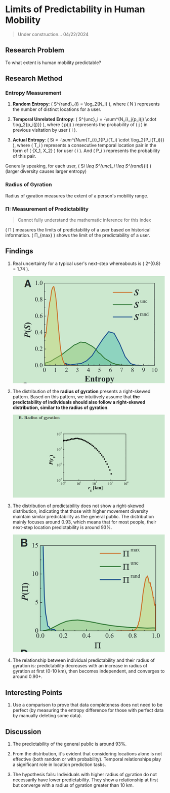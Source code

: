 # Limits of Predictability in Human Mobility

> Under construction... 04/22/2024

## Research Problem

To what extent is human mobility predictable?

## Research Method

### Entropy Measurement

1. **Random Entropy**: \( S^{rand}\_{i} = \log_2{N_i} \), where \( N \) represents the number of distinct locations for a user.

2. **Temporal Unrelated Entropy**: \( S^{unc}\_i = -\sum^{N_i}\_j{p_i(j) \cdot \log_2{p_i(j)}} \), where \( p(j) \) represents the probability of \( j \) in previous visitation by user \( i \).

3. **Actual Entropy**: \( S*i = -\sum^{Num*{T_i}}\_1{P_i(T_i) \cdot \log_2{P_i(T_i)}} \), where \( T_i \) represents a consecutive temporal location pair in the form of \( \{X_1, X_2\} \) for user \( i \). And \( P_i \) represents the probability of this pair.

Generally speaking, for each user, \( S*i \leq S^{unc}\_i \leq S^{rand}*{i} \) (larger diversity causes larger entropy)

### Radius of Gyration

Radius of gyration measures the extent of a person's mobility range.

### Π: Measurement of Predictability

> Cannot fully understand the mathematic inference for this index

\( Π \) measures the limits of predictability of a user based on historical information.
\( Π\_{max} \) shows the limit of the predictability of a user.

## Findings

1. Real uncertainty for a typical user's next-step whereabouts is \( 2^{0.8} = 1.74 \).

   ![Figure: Entropy Distribution](./figs/dis_entropy.png)

2. The distribution of the **radius of gyration** presents a right-skewed pattern. Based on this pattern, we intuitively assume that **the predictability of individuals should also follow a right-skewed distribution, similar to the radius of gyration**.

   ![Figure: Distribution of Gyration](./figs/dis_gyration.png)

3. The distribution of predictability does not show a right-skewed distribution, indicating that those with higher movement diversity maintain similar predictability as the general public. The distribution mainly focuses around 0.93, which means that for most people, their next-step location predictability is around 93%.

   ![Figure: Predictability Distribution](./figs/dis_pred.png)

4. The relationship between individual predictability and their radius of gyration is: predictability decreases with an increase in radius of gyration at first (0-10 km), then becomes independent, and converges to around 0.90+.

## Interesting Points

1. Use a comparison to prove that data completeness does not need to be perfect (by measuring the entropy difference for those with perfect data by manually deleting some data).

## Discussion

1. The predictability of the general public is around 93%.

2. From the distribution, it's evident that considering locations alone is not effective (both random or with probability). Temporal relationships play a significant role in location prediction tasks.

3. The hypothesis fails: Individuals with higher radius of gyration do not necessarily have lower predictability. They show a relationship at first but converge with a radius of gyration greater than 10 km.
